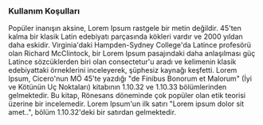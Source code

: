 ### Kullanım Koşulları

Popüler inanışın aksine, Lorem Ipsum rastgele bir metin değildir. 45'ten kalma bir klasik Latin edebiyatı parçasında kökleri vardır ve 2000 yıldan daha eskidir. Virginia'daki Hampden-Sydney College'da Latince profesörü olan Richard McClintock, bir Lorem Ipsum pasajındaki daha anlaşılması güç Latince sözcüklerden biri olan consectetur'u aradı ve kelimenin klasik edebiyattaki örneklerini inceleyerek, şüphesiz kaynağı keşfetti. Lorem Ipsum, Cicero'nun MÖ 45'te yazdığı "de Finibus Bonorum et Malorum" (İyi ve Kötünün Uç Noktaları) kitabının 1.10.32 ve 1.10.33 bölümlerinden gelmektedir. Bu kitap, Rönesans döneminde çok popüler olan etik teorisi üzerine bir incelemedir. Lorem Ipsum'un ilk satırı "Lorem ipsum dolor sit amet..", bölüm 1.10.32'deki bir satırdan gelmektedir.
